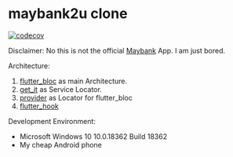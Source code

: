 # maybank2u clone

[![codecov](https://codecov.io/gh/zaralockheart/maybank_mock_app/branch/master/graph/badge.svg)](https://codecov.io/gh/zaralockheart/maybank_mock_app)

Disclaimer:
No this is not the official [Maybank](https://play.google.com/store/apps/details?id=my.com.maybank2u.m2umobile&hl=en) App. I am just bored.

Architecture:
1.   [flutter_bloc](https://github.com/felangel/bloc/tree/master/packages/flutter_bloc) as main Architecture.
2.  [get_it](https://github.com/fluttercommunity/get_it) as Service Locator.
3.  [provider](https://github.com/rrousselGit/provider) as Locator for flutter_bloc
4.  [flutter_hook](https://github.com/rrousselGit/flutter_hooks)

Development Environment:
* Microsoft Windows 10 10.0.18362 Build 18362
* My cheap Android phone

